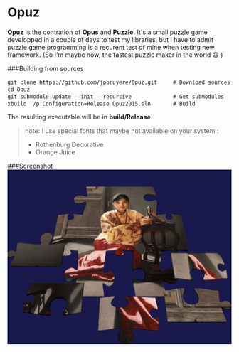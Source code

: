 Opuz
=====
**Opuz** is the contration of **Opus** and **Puzzle**. It's a small puzzle game developped in a couple of days to test my libraries, but I have to admit puzzle game programming is a recurent test of mine when testing new framework.
(So I'm maybe now, the fastest puzzle maker in the world :smiley: )

###Building from sources

```
git clone https://github.com/jpbruyere/Opuz.git   	# Download sources
cd Opuz
git submodule update --init --recursive             # Get submodules
xbuild  /p:Configuration=Release Opuz2015.sln       # Build
```
The resulting executable will be in **build/Release**.


> note:
> I use special fonts that maybe not available on your system :
> - Rothenburg Decorative
> - Orange Juice

###Screenshot
![Opuz](/Screenshot.png?raw=true "Opuz")


